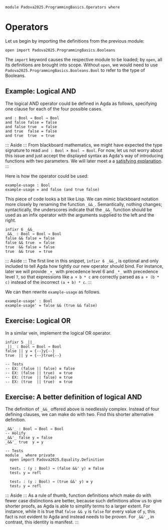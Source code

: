 ```
module Padova2025.ProgrammingBasics.Operators where
```

# Operators

Let us begin by importing the definitions from the previous module:

```
open import Padova2025.ProgrammingBasics.Booleans
```

The `import` keyword causes the respective module to be loaded; by `open`,
all its definitions are brought into scope. Without `open`, we would need to
use `Padova2025.ProgrammingBasics.Booleans.Bool` to refer to the type of
Booleans.


## Example: Logical AND

The logical AND operator could be defined in Agda as follows, specifying one
clause for each of the four possible cases.

```
and : Bool → Bool → Bool
and false false = false
and false true  = false
and true  false = false
and true  true  = true
```

::: Aside :::
From blackboard mathematics, we might have expected the type signature to read
`and : Bool × Bool → Bool`. For now, let us not worry about this issue and just
accept the displayed syntax as Agda's way of introducing functions with two
parameters. We will later meet a a [satisfying
explanation](https://en.wikipedia.org/wiki/Currying).
:::

Here is how the operator could be used:

```
example-usage : Bool
example-usage = and false (and true false)
```

This piece of code looks a bit like Lisp. We can mimic blackboard notation more
closely by renaming the function `_&&_`. Semantically, nothing changes;
syntactically, the underscores indicate that the `_&&_` function should be used
as an infix operator with the arguments supplied to the left and the right.

```
infixr 6 _&&_
_&&_ : Bool → Bool → Bool
false && false = false
false && true  = false
true  && false = false
true  && true  = true
```

::: Aside :::
The first line in this snippet, `infixr 6 _&&_`, is optional and only included
to tell Agda how tightly our new operator should bind. For instance, later we
will provide `_+_` with precedence level 6 and `_*_` with precedence level `7`,
so that expressions like `a + b * c` are correctly parsed as `a + (b * c)`
instead of the incorrect `(a + b) * c`.
:::

We can then rewrite `example-usage` as follows.

```
example-usage' : Bool
example-usage' = false && (true && false)
```


## Exercise: Logical OR

In a similar vein, implement the logical OR operator.

```
infixr 5 _||_
_||_ : Bool → Bool → Bool
false || y = {--}y{--}
true  || y = {--}true{--}

-- Tests
-- EX: (false || false) ≡ false
-- EX: (false || true)  ≡ true
-- EX: (true  || false) ≡ true
-- EX: (true  || true)  ≡ true
```


## Exercise: A better definition of logical AND

The definition of `_&&_` offered above is needlessly complex. Instead of four
defining clauses, we can make do with two. Find this shorter alternative
definition.

```
_&&'_ : Bool → Bool → Bool
-- Holify
_&&'_ false y = false
_&&'_ true  y = y

-- Tests
module _ where private
  open import Padova2025.Equality.Definition

  test₁ : (y : Bool) → (false &&' y) ≡ false
  test₁ y = refl

  test₂ : (y : Bool) → (true &&' y) ≡ y
  test₂ y = refl
```

::: Aside :::
As a rule of thumb, function definitions which make do with fewer case
distinctions are better, because such definitions allow us to give shorter
proofs, as Agda is able to simplify terms to a larger extent. For instance,
while it is true that `false && y` is `false` for every value of `y`,
this fact is not evident to Agda and instead needs to be proven. For `_&&'_`,
in contrast, this identity is manifest.
:::
